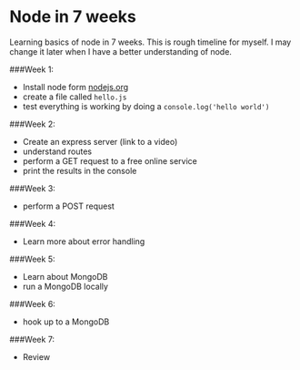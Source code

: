 # Node in 7 weeks
Learning basics of node in 7 weeks. This is rough timeline for myself. I may change it later when I have a better understanding of node. 

###Week 1:

* Install node form [nodejs.org](http://nodejs.org/)
* create a file called `hello.js`
* test everything is working by doing a `console.log('hello world')`


###Week 2: 
* Create an express server (link to a video) 
* understand routes
* perform a GET request to a free online service 
* print the results in the console

###Week 3:
* perform a POST request

###Week 4: 
* Learn more about error handling  

###Week 5: 
* Learn about MongoDB
* run a MongoDB locally 

###Week 6: 
* hook up to a MongoDB

###Week 7: 
* Review 


